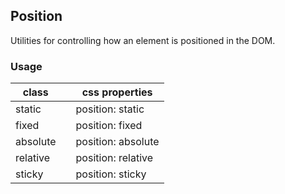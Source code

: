 ## Position

Utilities for controlling how an element is positioned in the DOM.

### Usage

| class |  | css properties |
|---|---|---|
| static |  | position: static |
| fixed |  | position: fixed |
| absolute |  | position: absolute |
| relative |  | position: relative |
| sticky |  | position: sticky |
